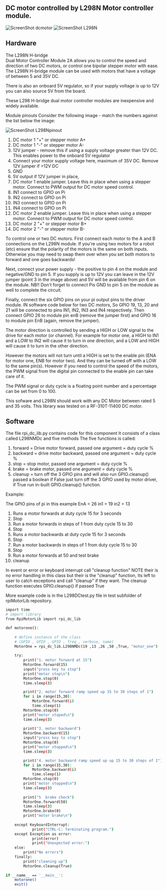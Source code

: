 DC motor controlled by L298N Motor controller module.
-------------------------------------------------

![ScreenShot dcmotor](https://github.com/gavinlyonsrepo/RpiMotorLib/blob/master/images/RF310T11400.jpg)
![ScreenShot L298N](https://github.com/gavinlyonsrepo/RpiMotorLib/blob/master/images/L298N.jpg)


Hardware
--------------------------------------------

The L298N H-bridge   
Dual Motor Controller Module 2A allows you to control the speed and direction of two DC motors, 
or control one bipolar stepper motor with ease. 
The L298N H-bridge module can be used with motors 
that have a voltage of between 5 and 35V DC. 

There is also an onboard 5V regulator, 
so if your supply voltage is up to 12V you can also source 5V from the board.

These L298 H-bridge dual motor controller modules 
are inexpensive and widely available.

Module pinouts
Consider the following image - match the numbers against the list below the image:


![ScreenShot L298Npinout](https://github.com/gavinlyonsrepo/RpiMotorLib/blob/master/images/298pinout.jpg)

1. DC motor 1 "+" or stepper motor A+
2. DC motor 1 "-" or stepper motor A-
3. 12V jumper - remove this if using a supply voltage greater than 12V DC. This enables power to the onboard 5V regulator
4. Connect your motor supply voltage here, maximum of 35V DC. Remove 12V jumper if >12V DC
5. GND
6. 5V output if 12V jumper in place, 
7. DC motor 1 enable jumper. Leave this in place when using a stepper motor. Connect to PWM output for DC motor speed control.
8. IN1 connect to GPIO on Pi
9. IN2 connect to GPIO on Pi
10. IN3 connect to GPIO on Pi
11. IN4 connect to GPIO on Pi
12. DC motor 2 enable jumper. Leave this in place when using a stepper motor. Connect to PWM output for DC motor speed control.
13. DC motor 2 "+" or stepper motor B+
14. DC motor 2 "-" or stepper motor B-

To control one or two DC motors. First connect each motor to the A and B connections on the L298N  module. 
If you're using two motors for a robot (etc) ensure that the polarity of the motors is the same on both inputs. 
Otherwise you may need to swap them over when you set both motors to forward and one goes backwards!

Next, connect your power supply - the positive to pin 4 on the module and negative/GND to pin 5. 
If you supply is up to 12V you can leave in the 12V jumper (point 3 in the image above) and 5V will be 
available from pin 6 on the module. 
NB!! Don't forget to connect Pis GND to pin 5 on the module as well to complete the circuit. 

Finally, connect the six GPIO pins on your pi  output pins to the driver module. 
IN software code below for two DC motors, So GPIO 19, 13, 20 and 21 will be connected to pins 
IN1, IN2, IN3 and IN4 respectively. Then connect GPIO 26 to module pin enB (remove the jumper first) 
and GPIO 16 to module pin EnB (again, remove the jumper). 

The motor direction is controlled by sending a HIGH or LOW signal to the drive for each motor (or channel). 
For example for motor one, a HIGH to IN1 and a LOW to IN2 will cause it to turn in one direction, 
and  a LOW and HIGH will cause it to turn in the other direction.

However the motors will not turn until a HIGH is set to the enable pin (ENA for motor one, ENB for motor two). 
And they can be turned off with a LOW to the same pin(s). However if you need to control the speed of the motors, 
the PWM signal from the digital pin connected to the enable pin can take care of it.

The PWM signal or duty cycle is a floating point number and a percentage can be set from 0 to 100.

This sofware and L298N should work with any DC Motor between rated 5 and 35 volts.
This library was tested on a RF-310T-11400 DC motor.

  
Software
-------------------------------------------

The file rpi_dc_lib.py contains code for this component
It consists of a class called L298NMDc and five methods
The five functions is called: 
1. forward = Drive motor forward,  passed one argument = duty cycle %
2. backward = drive motor backward,  passed one argument = duty cycle %
3. stop = stop motor, passed one argument = duty cycle %
4. brake = brake motor,  passed one argument = duty cycle %
5. cleanup = turn off the 3 GPIO pins and will also run GPIO.cleanup() 
passed a boolean if False just turn off the 3 GPIO used by motor driver,
if True run in-built GPIO.cleanup() function.

Example: 

The GPIO pins of pi in this example
EnA = 26
in1 = 19
in2 = 13

1. Runs a motor forwards at duty cycle 15 for 3 seconds 
2. Stop
3. Run a motor forwards in steps of 1 from duty cycle 15 to 30
4. Stop
5. Runs a motor backwards at duty cycle 15 for 3 seconds 
6. Stop
7. Run a motor backwards in steps of 1 from duty cycle 15 to 30
8. Stop
9. Run a motor forwards at 50 and test brake
10. cleanup

In event or error or keyboard interrupt call "cleanup function"
NOTE their is no error handling in this class but their is the "cleanup" 
function, Its left to user to catch exceptions and call "cleanup" if they 
want. The cleanup function executes GPIO.cleanup() if passed True

More example code is in the L298DCtest.py file in test subfolder of 
rpiMotorLib repository.

```sh  
import time
# import library
from RpiMotorLib import rpi_dc_lib

def motorone():
    
    # define instance of the class 
    # (GPIO , GPIO , GPIO , freq , verbose, name) 
    MotorOne = rpi_dc_lib.L298NMDc(19 ,13 ,26 ,50 ,True, "motor_one")
    
    try:
        print("1. motor forward at 15")
        MotorOne.forward(15)
        input("press key to stop") 
        print("motor stop\n")
        MotorOne.stop(0)
        time.sleep(3)

        print("2. motor forward ramp speed up 15 to 30 steps of 1")
        for i in range(15,30):
            MotorOne.forward(i)
            time.sleep(1)
        MotorOne.stop(0)
        print("motor stoped\n")
        time.sleep(3)
        
        print("3. motor backward")
        MotorOne.backward(15)
        input("press key to stop") 
        MotorOne.stop(0)
        print("motor stopped\n")
        time.sleep(3)

        print("4. motor backward ramp speed up up 15 to 30 steps of 1")
        for i in range(15,30):
            MotorOne.backward(i)
            time.sleep(1)
        MotorOne.stop(0)
        print("motor stopped\n")
        time.sleep(3)
         
        print("5  brake check")
        MotorOne.forward(50)
        time.sleep(3)
        MotorOne.brake(0)
        print("motor brake\n")
      
    except KeyboardInterrupt:
            print("CTRL-C: Terminating program.")
    except Exception as error:
            print(error)
            print("Unexpected error:")
    else:
        print("No errors")
    finally:
        print("cleaning up")
        MotorOne.cleanup(True)
    
if __name__ == '__main__':
    motorone()
    exit()

```
